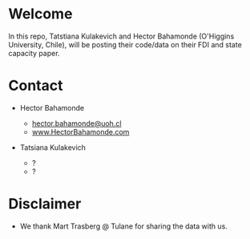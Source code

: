 # Welcome

In this repo, Tatstiana Kulakevich and Hector Bahamonde (O'Higgins University, Chile), will be posting their code/data on their FDI and state capacity paper.

# Contact

- Hector Bahamonde
  * hector.bahamonde@uoh.cl
  * www.HectorBahamonde.com
  
- Tatsiana Kulakevich
  * ?
  * ?

# Disclaimer

- We thank Mart Trasberg @ Tulane for sharing the data with us. 

